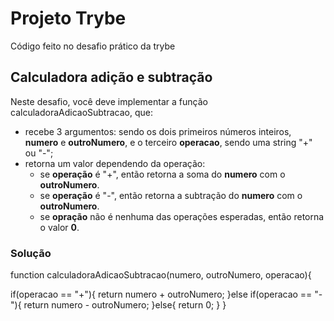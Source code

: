 # Projeto Trybe
Código feito no desafio prático da trybe

## Calculadora adição e subtração
Neste desafio, você deve implementar a função calculadoraAdicaoSubtracao, que:
- recebe 3 argumentos: sendo os dois primeiros números inteiros, **numero** e **outroNumero**, e o terceiro **operacao**, sendo uma string "+" ou "-";
- retorna um valor dependendo da operação:
   - se **operação** é "+", então retorna a soma do **numero** com o **outroNumero**.
   - se **operação** é "-", então retorna a subtração do **numero** com o **outroNumero**.
   - se **opração** não é nenhuma das operações esperadas, então retorna o valor **0**.


### Solução
function calculadoraAdicaoSubtracao(numero, outroNumero, operacao){

if(operacao == "+"){
   return numero + outroNumero;
}else if(operacao == "-"){
   return numero - outroNumero;
}else{
   return 0;
}
}
